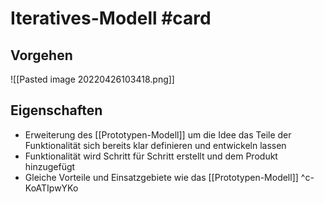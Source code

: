 # Iteratives-Modell #card 
## Vorgehen
![[Pasted image 20220426103418.png]]
## Eigenschaften
- Erweiterung des [[Prototypen-Modell]] um die Idee das Teile der Funktionalität sich bereits klar definieren und entwickeln lassen
- Funktionalität wird Schritt für Schritt erstellt und dem Produkt hinzugefügt
- Gleiche Vorteile und Einsatzgebiete wie das [[Prototypen-Modell]]
^c-KoATIpwYKo
